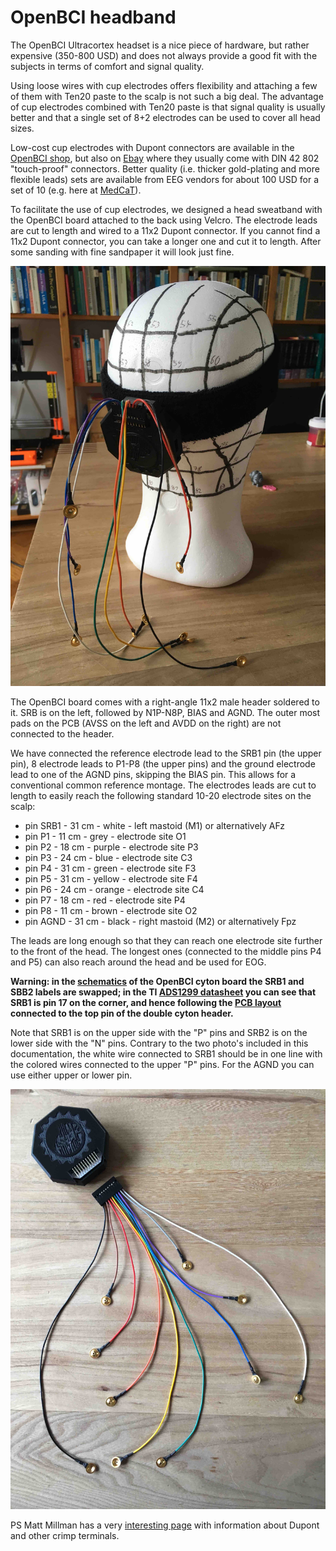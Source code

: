 # OpenBCI headband

The OpenBCI Ultracortex headset is a nice piece of hardware, but rather expensive (350-800 USD) and does not always provide a good fit with the subjects in terms of comfort and signal quality.

Using loose wires with cup electrodes offers flexibility and attaching a few of them with Ten20 paste to the scalp is not such a big deal. The advantage of cup electrodes combined with Ten20 paste is that signal quality is usually better and that a single set of 8+2 electrodes can be used to cover all head sizes.

Low-cost cup electrodes with Dupont connectors are available in the [OpenBCI shop](https://shop.openbci.com/collections/frontpage/products/openbci-gold-cup-electrodes), but also on [Ebay](https://www.ebay.com/itm/201515562354) where they usually come with DIN 42 802 "touch-proof" connectors. Better quality (i.e. thicker gold-plating and more flexible leads) sets are available from EEG vendors for about 100 USD for a set of 10 (e.g. here at [MedCaT](http://medcat.nl/supplies/EEGelec.htm)).

To facilitate the use of cup electrodes, we designed a head sweatband with the OpenBCI board attached to the back using Velcro. The electrode leads are cut to length and wired to a 11x2 Dupont connector. If you cannot find a 11x2 Dupont connector, you can take a longer one and cut it to length. After some sanding with fine sandpaper it will look just fine.

![headband on styrofoam head](headband_styrofoam.jpg)

The OpenBCI board comes with a right-angle 11x2 male header soldered to it. SRB is on the left, followed by N1P-N8P, BIAS and AGND. The outer most pads on the PCB (AVSS on the left and AVDD on the right) are not connected to the header.

We have connected the reference electrode lead to the SRB1 pin (the upper pin), 8 electrode leads to P1-P8 (the upper pins) and the ground electrode lead to one of the AGND pins, skipping the BIAS pin. This allows for a conventional common reference montage. The electrodes leads are cut to length to easily reach the following standard 10-20 electrode sites on the scalp:

- pin SRB1 - 31 cm - white  - left mastoid (M1) or alternatively AFz
- pin P1   - 11 cm - grey   - electrode site O1
- pin P2   - 18 cm - purple - electrode site P3
- pin P3   - 24 cm - blue   - electrode site C3
- pin P4   - 31 cm - green  - electrode site F3
- pin P5   - 31 cm - yellow - electrode site F4
- pin P6   - 24 cm - orange - electrode site C4
- pin P7   - 18 cm - red    - electrode site P4
- pin P8   - 11 cm - brown  - electrode site O2
- pin AGND - 31 cm - black  - right mastoid (M2) or alternatively Fpz

The leads are long enough so that they can reach one electrode site further to the front of the head. The longest ones (connected to the middle pins P4 and P5) can also reach around the head and be used for EOG.

**Warning: in the [schematics](https://raw.githubusercontent.com/OpenBCI/Docs/master/assets/images/OBCI_V3_32bit-Schematic.jpg) of the OpenBCI cyton board the SRB1 and SBB2 labels are swapped; in the TI [ADS1299 datasheet](http://www.ti.com/lit/ds/symlink/ads1299.pdf) you can see that SRB1 is pin 17 on the corner, and hence following the [PCB layout](https://raw.githubusercontent.com/OpenBCI/Docs/master/assets/images/OBCI_32bit_layerTop.jpg) connected to the top pin of the double cyton header.**

Note that SRB1 is on the upper side with the "P" pins and SRB2 is on the lower side with the "N" pins. Contrary to the two photo's included in this documentation, the white wire connected to SRB1 should be in one line with the colored wires connected to the upper "P" pins. For the AGND you can use either upper or lower pin.

![headband leads](headband_leads.jpg)

PS Matt Millman has a very [interesting page](http://tech.mattmillman.com/info/crimpconnectors/#solder) with information about Dupont and other crimp terminals.
